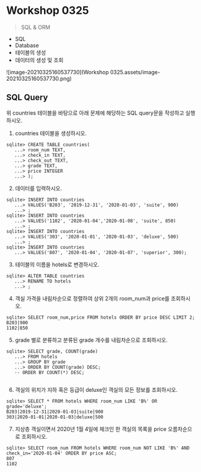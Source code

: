 # Workshop 0325

> SQL & ORM



* SQL
* Database
* 테이블의 생성
* 데이터의 생성 및 조회

![image-20210325160537730](Workshop 0325.assets/image-20210325160537730.png)



## SQL Query

위 countries 테이블을 바탕으로 아래 문제에 해당하는 SQL query문을 작성하고 실행하시오.



1) countries 테이블을 생성하시오.

```sqlite
sqlite> CREATE TABLE countries(
   ...> room_num TEXT,
   ...> check_in TEXT,
   ...> check_out TEXT,
   ...> grade TEXT,
   ...> price INTEGER
   ...> );
```



2) 데이터를 입력하시오.

```sqlite
sqlite> INSERT INTO countries
   ...> VALUES('B203', '2019-12-31', '2020-01-03', 'suite', 900)
   ...> ;
sqlite> INSERT INTO countries
   ...> VALUES('1102', '2020-01-04','2020-01-08', 'suite', 850)
   ...> ;
sqlite> INSERT INTO countries
   ...> VALUES('303', '2020-01-01', '2020-01-03', 'deluxe', 500)
   ...> ;
sqlite> INSERT INTO countries
   ...> VALUES('807', '2020-01-04', '2020-01-07', 'superior', 300);
```



3) 테이블의 이름을 hotels로 변경하시오.

```sqlite
sqlite> ALTER TABLE countries
   ...> RENAME TO hotels
   ...> ;
```



4) 객실 가격을 내림차순으로 정렬하여 상위 2개의 room_num과 price를 조회하시오.

```sqlite
sqlite> SELECT room_num,price FROM hotels ORDER BY price DESC LIMIT 2;
B203|900
1102|850
```



5) grade 별로 분류하고 분류된 grade 개수를 내림차순으로 조회하시오.

```sqlite
sqlite> SELECT grade, COUNT(grade)
   ...> FROM hotels
   ...> GROUP BY grade
   ...> ORDER BY COUNT(grade) DESC;
   -- ORDER BY COUNT(*) DESC;
   
```



6) 객실의 위치가 지하 혹은 등급이 deluxe인 객실의 모든 정보를 조회하시오.

```sqlite
sqlite> SELECT * FROM hotels WHERE room_num LIKE 'B%' OR grade='deluxe';
B203|2019-12-31|2020-01-03|suite|900
303|2020-01-01|2020-01-03|deluxe|500
```



7) 지상층 객실이면서 2020년 1월 4일에 체크인 한 객실의 목록을 price 오름차순으로
조회하시오.

```sqlite
sqlite> SELECT room_num FROM hotels WHERE room_num NOT LIKE 'B%' AND check_in='2020-01-04' ORDER BY price ASC;
807
1102
```

